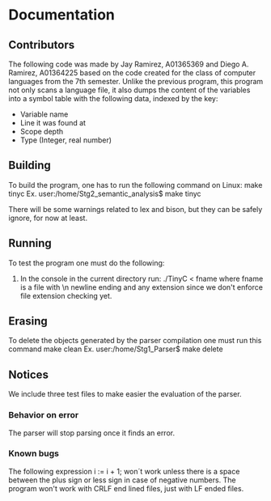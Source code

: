 # Documentation

## Contributors
The following code was made by Jay Ramirez, A01365369 and Diego A. Ramirez, A01364225
based on the code created for the class of computer languages from the 7th semester.
Unlike the previous program, this program not only scans a language file, it also
dumps the content of the variables into a symbol table with the following data, indexed
by the key:
- Variable name
- Line it was found at
- Scope depth
- Type (Integer, real number)

## Building
To build the program, one has to run the following command on Linux:
make tinyc
Ex.
user:/home/Stg2_semantic_analysis$ make tinyc

There will be some warnings related to lex and bison, but they can be safely ignore, for now 
at least.

## Running
To test the program one must do the following:
1. In the console in the current directory run: ./TinyC < fname
    where fname is a file with \n newline ending and any extension
    since we don't enforce file extension checking yet.

## Erasing
To delete the objects generated by the parser compilation one must 
run this command
make clean
Ex.
user:/home/Stg1_Parser$ make delete

## Notices
We include three test files to make easier the evaluation of the parser.

### Behavior on error
The parser will stop parsing once it finds an error.

### Known bugs
The following expression
i := i + 1;
won´t work unless there is a space between the plus sign or less sign in case of negative numbers.
The program won't work with CRLF end lined files, just with LF ended files.

